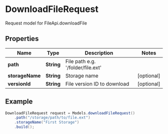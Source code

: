 # DownloadFileRequest

Request model for FileApi.downloadFile

## Properties

Name | Type | Description | Notes
---- | ---- | ----------- | -----
**path** | **String**| File path e.g. '/folder/file.ext' |
**storageName** | **String**| Storage name | [optional]
**versionId** | **String**| File version ID to download | [optional]

## Example
```java
DownloadFileRequest request = Models.downloadFileRequest()
    .path("/storage/path/to/file.ext")
    .storageName("First Storage")
    .build();
```

